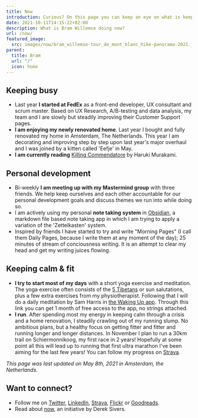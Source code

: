 ```yaml
---
title: Now
introduction: Curious? On this page you can keep an eye on what is keeping me busy right now.
date: 2021-10-11T14:15:22+02:00
description: What is Bram Willemse doing now?
url: /now/
featured_image:
  src: images/now/bram_willemse-tour_de_mont_blanc_hike-panorama-2021.jpg
parent:
  title: Bram
  url: "/"
  icon: home
---
```

## Keeping busy

- Last year **I started at FedEx** as a front-end developer, UX consultant and scrum master. Based on UX Research, A/B-testing and data analysis, my team and I are slowly but steadily improving their Customer Support pages.
- **I am enjoying my newly renovated home**. Last year I bought and fully renovated my home in Amsterdam, The Netherlands. This year I am decorating and improving step by step upon last year's major overhaul and I was joined by a kitten called 'Eefje' in May.
- **I am currently reading** [Killing Commendatore](https://www.goodreads.com/book/show/38820047-killing-commendatore "Read about Killing Commendatore by Haruki Murakami on GoodReads") by Haruki Murakami.

## Personal development

- Bi-weekly **I am meeting up with my Mastermind group** with three friends. We help keep ourselves and each other accountable for our personal development goals and discuss themes we run into while doing so.
- I am actively using my personal **note taking system** in [Obsidian](https://obsidian.md), a markdown file based note taking app in which I am trying to apply a variation of the 'Zettelkasten' system.
- Inspired by friends I have started to try and write "Morning Pages" (I call them Daily Pages, because I write them at any moment of the day); 25 minutes of stream of conciousness writing. It is an attempt to clear my head and get my writing juices flowing.

## Keeping calm & fit

- **I try to start most of my days** with a short yoga exercise and meditation. The yoga exercise often consists of the [5 Tibetans](https://en.wikipedia.org/wiki/Five_Tibetan_Rites "Read more about the Five Tibetan Rites on Wikipedia") or sun salutations, plus a few extra exercises from my physiotherapist. Following that I will do a daily meditation by Sam Harris in [the Waking Up app](https://share.wakingup.com/2abce0e26219 "Check out the Waking Up app"). Through this link you can get 1 month of free access to the app, no strings attached.
- **I run**. After spending most my energy in keeping calm through a crisis and a home renovation, I steadily crawling out of my running slump.  No ambitious plans, but a healthy focus on getting fitter and fitter and running longer and longer distances. In November I plan to run a 30km trail on Schiermonnikoog, my first race in 2 years! Hopefully at some point all this will lead up to running that first ultra marathon I've been aiming for the last few years! You can follow my progress on [Strava](https://strava.com/athletes/bramwillemse "Follow my training progress on Strava").

*This page was last updated on <time datetime="2021-10-11T14:15:22+02:00">May 8th, 2021</time> in Amsterdam, the Netherlands*.

## Want to connect?

- Follow me on [Twitter](https://twitter.com/bramwillemse "Follow or contact me on Twitter"), [LinkedIn](https://linkedin.com/in/bramwillemse "Check out my profile and CV on LinkedIn"), [Strava](https://strava.com/athletes/bramwillemse "Follow my training progress on Strava"), [Flickr](https://flickr.com/bramwillemse "Explore my photos on Flickr") or [Goodreads](https://www.goodreads.com/bramwillemse "See what I read on my GoodReads profile").
- Read about <a href="https://nownownow.com/about">now</a>, an initiative by Derek Sivers.
